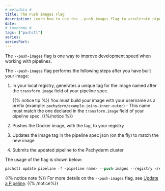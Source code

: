 ```yaml
---
# metadata # 
title: The Push Images Flag
description: Learn how to use the --push-images flag to accelerate pipeline development speed.
date: 
# taxonomy #
tags: ["pachctl"]
series:
seriesPart:
---
```


The `--push-images` flag is one way to improve development speed when working with pipelines. 

The `--push-images` flag performs the following steps after you have built your image:

1. In your local registry, generates a unique tag for the image named after the `transform.image` field of your pipeline spec. 

    {{% notice tip %}}
    You must build your image with your username as a prefix  (example: `pachyderm/example-joins-inner-outer`) - This name  must match the one declared in the `transform.image` field of your pipeline spec. 
    {{%/notice %}}

1. Pushes the Docker image, with the tag, to your registry 
1. Updates the image tag in the pipeline spec json (on the fly) to match the new image
1. Submits the updated pipeline to the Pachyderm cluster

The usage of the flag is shown below:

   ```s
   pachctl update pipeline -f <pipeline name> --push-images --registry <registry> --username <registry user>
   ```

{{% notice note %}}
For more details on the `--push-images` flag, see [Update a Pipeline](../../pipeline-operations/updating-pipelines/#update-the-code-in-a-pipeline).
{{% /notice%}}
